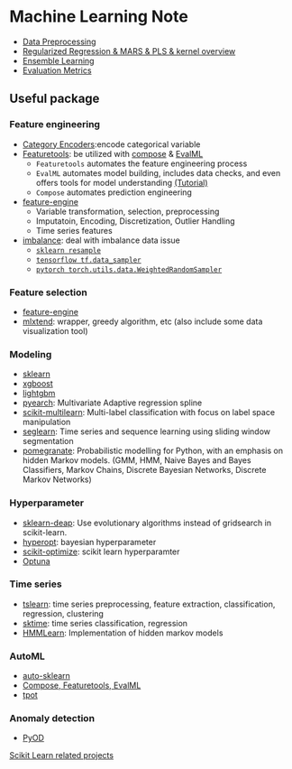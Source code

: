 Machine Learning Note
===

- [Data Preprocessing](https://github.com/chung-kai-eng/Eric/blob/master/Preprocessing.md)
- [Regularized Regression & MARS & PLS & kernel overview](https://github.com/chung-kai-eng/Eric/blob/master/Regularized%20Regression_MARS_PLS_SVM.md)
- [Ensemble Learning](https://github.com/chung-kai-eng/Eric/blob/master/Ensemble%20Learning.md)
- [Evaluation Metrics](https://github.com/chung-kai-eng/Eric/blob/master/Evaluation%20Metrics.md)


## Useful package

### Feature engineering
- [Category Encoders](https://github.com/scikit-learn-contrib/category_encoders):encode categorical variable
- [Featuretools](https://www.featuretools.com/): be utilized with [compose](https://github.com/alteryx/compose) & [EvalML](https://github.com/alteryx/evalml)
    - ```Featuretools``` automates the feature engineering process
    - ```EvalML``` automates model building, includes data checks, and even offers tools for model understanding [(Tutorial)](https://evalml.alteryx.com/en/stable/demos/fraud.html)
    - ```Compose``` automates prediction engineering
- [feature-engine](https://github.com/solegalli/feature_engine)
    - Variable transformation, selection, preprocessing
    - Imputatoin, Encoding, Discretization, Outlier Handling
    - Time series features
- [imbalance](https://github.com/scikit-learn-contrib/imbalanced-learn): deal with imbalance data issue
    - [```sklearn resample```](https://scikit-learn.org/stable/modules/generated/sklearn.utils.resample.html)
    - [```tensorflow tf.data_sampler```](https://www.tensorflow.org/tutorials/structured_data/imbalanced_data#using_tfdata)
    - [```pytorch torch.utils.data.WeightedRandomSampler```](https://pytorch.org/docs/stable/data.html#torch.utils.data.WeightedRandomSampler)

### Feature selection
- [feature-engine](https://github.com/solegalli/feature_engine)
- [mlxtend](https://github.com/rasbt/mlxtend): wrapper, greedy algorithm, etc (also include some data visualization tool)

### Modeling
- [sklearn]()
- [xgboost]()
- [lightgbm]()
- [pyearch](https://github.com/scikit-learn-contrib/py-earth): Multivariate Adaptive regression spline
- [scikit-multilearn](https://github.com/scikit-multilearn/scikit-multilearn):  Multi-label classification with focus on label space manipulation
- [seglearn](https://github.com/dmbee/seglearn): Time series and sequence learning using sliding window segmentation
- [pomegranate](https://github.com/jmschrei/pomegranate): Probabilistic modelling for Python, with an emphasis on hidden Markov models. (GMM, HMM, Naive Bayes and Bayes Classifiers, Markov Chains, Discrete Bayesian Networks, Discrete Markov Networks)

### Hyperparameter
- [sklearn-deap](https://github.com/rsteca/sklearn-deap): Use evolutionary algorithms instead of gridsearch in scikit-learn.
- [hyperopt](https://github.com/hyperopt/hyperopt): bayesian hyperparameter
- [scikit-optimize](https://scikit-optimize.github.io/stable/): scikit learn hyperparamter
- [Optuna](https://github.com/optuna/optuna)


### Time series
- [tslearn](https://github.com/tslearn-team/tslearn): time series preprocessing, feature extraction, classification, regression, clustering
- [sktime](https://github.com/alan-turing-institute/sktime): time series classification, regression
- [HMMLearn](https://github.com/hmmlearn/hmmlearn): Implementation of hidden markov models

### AutoML
- [auto-sklearn](https://github.com/automl/auto-sklearn/)
- [Compose, Featuretools, EvalML]()
- [tpot](https://github.com/EpistasisLab/tpot)


### Anomaly detection
- [PyOD](https://github.com/yzhao062/pyod)


[Scikit Learn related projects](https://scikit-learn.org/stable/related_projects.html)
